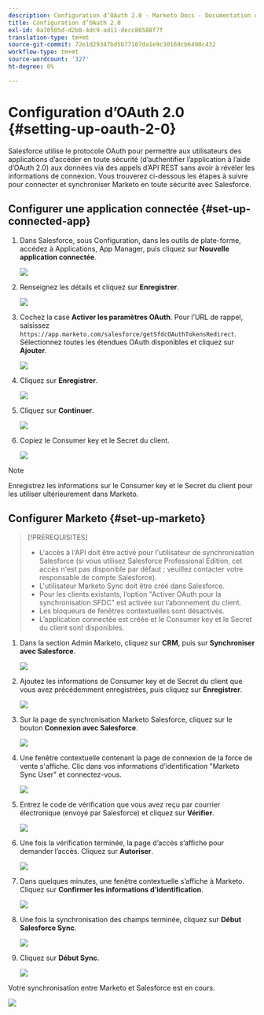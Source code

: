 ```yaml
---
description: Configuration d’OAuth 2.0 - Marketo Docs - Documentation du produit
title: Configuration d’OAuth 2.0
exl-id: 0a70505d-d2b8-4dc9-ad11-decc86588f7f
translation-type: tm+mt
source-git-commit: 72e1d29347bd5b77107da1e9c30169cb6490c432
workflow-type: tm+mt
source-wordcount: '327'
ht-degree: 0%

---
```


# Configuration d’OAuth 2.0 {#setting-up-oauth-2-0}

Salesforce utilise le protocole OAuth pour permettre aux utilisateurs des applications d’accéder en toute sécurité (d’authentifier l’application à l’aide d’OAuth 2.0) aux données via des appels d’API REST sans avoir à révéler les informations de connexion. Vous trouverez ci-dessous les étapes à suivre pour connecter et synchroniser Marketo en toute sécurité avec Salesforce.

## Configurer une application connectée {#set-up-connected-app}

1. Dans Salesforce, sous Configuration, dans les outils de plate-forme, accédez à Applications, App Manager, puis cliquez sur **Nouvelle application connectée**.

   ![](assets/setting-up-oauth-2-1.png)

1. Renseignez les détails et cliquez sur **Enregistrer**.

   ![](assets/setting-up-oauth-2-2.png)

1. Cochez la case **Activer les paramètres OAuth**. Pour l’URL de rappel, saisissez `https://app.marketo.com/salesforce/getSfdcOAuthTokensRedirect`. Sélectionnez toutes les étendues OAuth disponibles et cliquez sur **Ajouter**.

   ![](assets/setting-up-oauth-2-3.png)

1. Cliquez sur **Enregistrer**.

   ![](assets/setting-up-oauth-2-4.png)

1. Cliquez sur **Continuer**.

   ![](assets/setting-up-oauth-2-5.png)

1. Copiez le Consumer key et le Secret du client.

   ![](assets/setting-up-oauth-2-6.png)

>[!NOTE]
>
>Enregistrez les informations sur le Consumer key et le Secret du client pour les utiliser ultérieurement dans Marketo.

## Configurer Marketo {#set-up-marketo}

>[!PREREQUISITES]
>
>* L&#39;accès à l&#39;API doit être activé pour l&#39;utilisateur de synchronisation Salesforce (si vous utilisez Salesforce Professional Edition, cet accès n&#39;est pas disponible par défaut ; veuillez contacter votre responsable de compte Salesforce).
>* L&#39;utilisateur Marketo Sync doit être créé dans Salesforce.
>* Pour les clients existants, l’option &quot;Activer OAuth pour la synchronisation SFDC&quot; est activée sur l’abonnement du client.
>* Les bloqueurs de fenêtres contextuelles sont désactivés.
>* L’application connectée est créée et le Consumer key et le Secret du client sont disponibles.


1. Dans la section Admin Marketo, cliquez sur **CRM**, puis sur **Synchroniser avec Salesforce**.

   ![](assets/setting-up-oauth-2-7.png)

1. Ajoutez les informations de Consumer key et de Secret du client que vous avez précédemment enregistrées, puis cliquez sur **Enregistrer**.

   ![](assets/setting-up-oauth-2-8.png)

1. Sur la page de synchronisation Marketo Salesforce, cliquez sur le bouton **Connexion avec Salesforce**.

   ![](assets/setting-up-oauth-2-9.png)

1. Une fenêtre contextuelle contenant la page de connexion de la force de vente s&#39;affiche. Clic dans vos informations d’identification &quot;Marketo Sync User&quot; et connectez-vous.

   ![](assets/setting-up-oauth-2-10.png)

1. Entrez le code de vérification que vous avez reçu par courrier électronique (envoyé par Salesforce) et cliquez sur **Vérifier**.

   ![](assets/setting-up-oauth-2-11.png)

1. Une fois la vérification terminée, la page d’accès s’affiche pour demander l’accès. Cliquez sur **Autoriser**.

   ![](assets/setting-up-oauth-2-12.png)

1. Dans quelques minutes, une fenêtre contextuelle s’affiche à Marketo. Cliquez sur **Confirmer les informations d’identification**.

   ![](assets/setting-up-oauth-2-13.png)

1. Une fois la synchronisation des champs terminée, cliquez sur **Début Salesforce Sync**.

   ![](assets/setting-up-oauth-2-14.png)

1. Cliquez sur **Début Sync**.

   ![](assets/setting-up-oauth-2-15.png)

Votre synchronisation entre Marketo et Salesforce est en cours.

![](assets/setting-up-oauth-2-16.png)
